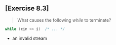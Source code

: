## [Exercise 8.3]

> What causes the following *while* to terminate?

```cpp
while (cin >> i)  /* ... */
```
- an invalid stream


